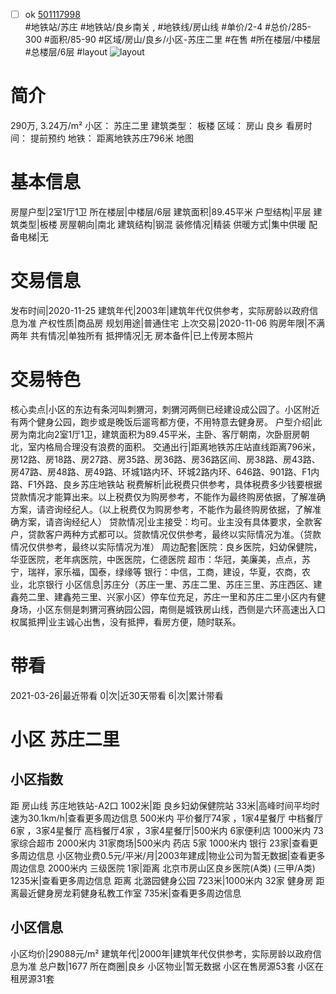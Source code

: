- [ ] ok [501117998](https://bj.5i5j.com/ershoufang/501117998.html)  
 #地铁站/苏庄 #地铁站/良乡南关 ,  #地铁线/房山线
#单价/2-4 #总价/285-300 #面积/85-90   #区域/房山/良乡/小区-苏庄二里 #在售 #所在楼层/中楼层 #总楼层/6层 #layout 
![layout](http://image2a.5i5j.com/bdir/layout/336371.jpg_P5.jpg) 
# 简介 
 290万,  3.24万/m² 
小区： 苏庄二里
建筑类型： 板楼
区域： 房山 良乡
看房时间： 提前预约
地铁： 距离地铁苏庄796米 地图
# 基本信息 
 房屋户型|2室1厅1卫
所在楼层|中楼层/6层
建筑面积|89.45平米
户型结构|平层
建筑类型|板楼
房屋朝向|南北
建筑结构|钢混
装修情况|精装
供暖方式|集中供暖
配备电梯|无
# 交易信息 
 发布时间|2020-11-25
建筑年代|2003年|建筑年代仅供参考，实际房龄以政府信息为准
产权性质|商品房
规划用途|普通住宅
上次交易|2020-11-06
购房年限|不满两年
共有情况|单独所有
抵押情况|无
房本备件|已上传房本照片
# 交易特色 
 核心卖点|小区的东边有条河叫刺猬河，刺猬河两侧已经建设成公园了。小区附近有两个健身公园，跑步或是晚饭后遛弯都方便，不用特意去健身房。
户型介绍|此房为南北向2室1厅1卫，建筑面积为89.45平米，主卧、客厅朝南，次卧厨房朝北，室内格局合理没有浪费的面积。
交通出行|距离地铁苏庄站直线距离796米，房12路、房18路、房27路、房35路、房36路、房36路区间、房38路、房43路、房47路、房48路、房49路、环城1路内环、环城2路内环、646路、901路、F1内路、F1外路、良乡苏庄地铁站
税费解析|此税费只供参考，具体税费多少钱要根据贷款情况才能算出来。以上税费仅为购房参考，不能作为最终购房依据，了解准确方案，请咨询经纪人。（以上税费仅为购房参考，不能作为最终购房依据，了解准确方案，请咨询经纪人）
贷款情况|业主接受：均可。业主没有具体要求，全款客户，贷款客户两种方式都可以。贷款情况仅供参考，最终以实际情况为准。（贷款情况仅供参考，最终以实际情况为准）
周边配套|医院：良乡医院，妇幼保健院，华亚医院，老年病医院，中医医院，仁德医院 超市：华冠，美廉美，点点，苏宁，瑞祥，家乐福，国泰，绿缘等 银行：中信，工商，建设，华夏，农商，农业，北京银行
小区信息|苏庄分（苏庄一里、苏庄二里、苏庄三里、苏庄西区、建鑫苑二里、建鑫苑三里、兴家小区）停车位充足，苏庄一里和苏庄二里小区内有健身场，小区东侧是刺猬河赛纳园公园，南侧是城铁房山线，西侧是六环高速出入口
权属抵押|业主诚心出售，没有抵押，看房方便，随时联系。
# 带看 
 2021-03-26|最近带看	 0|次|近30天带看	 6|次|累计带看
# 小区 苏庄二里
## 小区指数 
 距 房山线 苏庄地铁站-A2口 1002米|距 良乡妇幼保健院站 33米|高峰时间平均时速为30.1km/h|查看更多周边信息
500米内 平价餐厅74家 ，1家4星餐厅
中档餐厅6家 ，3家4星餐厅
高档餐厅4家 ，3家4星餐厅|500米内 6家便利店
1000米内 73家综合超市
2000米内 31家商场|500米内 药店 5家
1000米内 银行 23家|查看更多周边信息
小区物业费0.5元/平米/月|2003年建成|物业公司为暂无数据|查看更多周边信息
2000米内 三级医院 1家|距离 北京市房山区良乡医院(A类) (三甲/A类) 1235米|查看更多周边信息
距离 北潞园健身公园 723米|1000米内 32家 健身房
距离最近健身房龙莉健身私教工作室 735米|查看更多周边信息
## 小区信息 
 小区均价|29088元/m²
建筑年代|2000年|建筑年代仅供参考，实际房龄以政府信息为准
总户数|1677
所在商圈|良乡
小区物业|暂无数据
小区在售房源53套
小区在租房源31套
